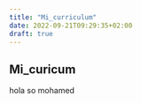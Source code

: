 ```yaml
---
title: "Mi_curriculum"
date: 2022-09-21T09:29:35+02:00
draft: true
---
```


## Mi_curicum
hola so mohamed 